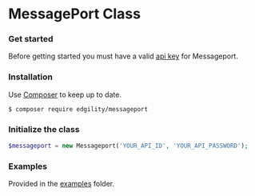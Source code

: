 # MessagePort Class

### Get started

Before getting started you must have a valid [api key](https://messageport.com.au/apis/) for Messageport.

### Installation

Use [Composer](https://getcomposer.org/) to keep up to date.

```
$ composer require edgility/messageport
```

### Initialize the class

```php
$messageport = new Messageport('YOUR_API_ID', 'YOUR_API_PASSWORD');
```

### Examples

Provided in the [examples](https://github.com/edgility/messageport-PHP-API/tree/master/example) folder.